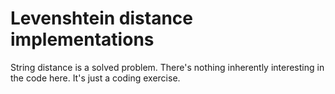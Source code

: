 # Levenshtein distance implementations

String distance is a solved problem. There's nothing inherently
interesting in the code here. It's just a coding exercise.
